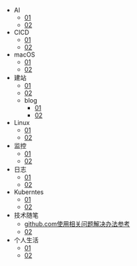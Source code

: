* AI
  * [01](/ai/01.md)
  * [02](/ai/01.md)
* CICD
  * [01](/cicd/01.md)
  * [02](/cicd/02.md)
* macOS
  * [01](macos/01.md)
  * [02](macos/02.md)
* 建站
  * [01](建站/01.md)
  * [02](建站/02.md)
  * blog
    * [01](建站/blog/01.md)
    * [02](建站/blog/02.md)
* Linux
  * [01](linux/01.md)
  * [02](linux/02.md)
* 监控
  * [01](监控/01.md)
  * [02](监控/02.md)
* 日志
  * [01](日志/01.md)
  * [02](日志/02.md)
* Kuberntes
  * [01](kubernetes/01.md)
  * [02](kubernetes/02.md)
* 技术随笔
  * [github.com使用相关问题解决办法参考](技术随笔/github.com使用相关问题解决办法参考.md)
  * [02](技术随笔/02.md)
* 个人生活
  * [01](个人生活/01.md)
  * [02](个人生活/02.md)